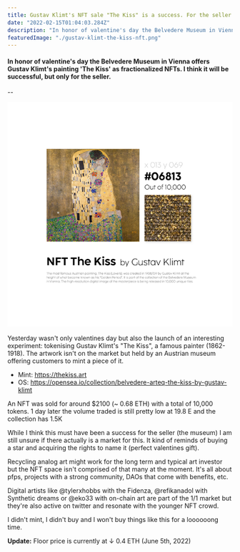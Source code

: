 ```yaml
---
title: Gustav Klimt's NFT sale "The Kiss" is a success. For the seller
date: "2022-02-15T01:04:03.284Z"
description: "In honor of valentine's day the Belvedere Museum in Vienna offers Gustav Klimt's painting 'The Kiss' as fractionalized NFTs. I think it will be successful, but only for the seller."
featuredImage: "./gustav-klimt-the-kiss-nft.png"
---
```


#### In honor of valentine's day the Belvedere Museum in Vienna offers Gustav Klimt's painting 'The Kiss' as fractionalized NFTs. I think it will be successful, but only for the seller.

--

![Gustav Klimt "The Kiss"](./gustav-klimt-the-kiss-nft.png)

Yesterday wasn't only valentines day but also the launch of an interesting experiment: tokenising Gustav Klimt's "The Kiss", a famous painter (1862-1918). The artwork isn't on the market but held by an Austrian museum offering customers to mint a piece of it.

* Mint: https://thekiss.art
* OS: https://opensea.io/collection/belvedere-arteq-the-kiss-by-gustav-klimt

An NFT was sold for around $2100 (~ 0.68 ETH) with a total of 10,000 tokens. 1 day later the volume traded is still pretty low at 19.8 E and the collection has 1.5K

While I think this must have been a success for the seller (the museum) I am still unsure if there actually is a market for this. It kind of reminds of buying a star and acquiring the rights to name it (perfect valentines gift).

Recycling analog art might work for the long term and typical art investor but the NFT space isn't comprised of that many at the moment. It's all about pfps, projects with a strong community, DAOs that come with benefits, etc.

Digital artists like @tylerxhobbs with the Fidenza, @refikanadol with Synthetic dreams or @eko33 with on-chain art are part of the 1/1 market but they're also active on twitter and resonate with the younger NFT crowd.

I didn't mint, I didn't buy and I won't buy things like this for a loooooong time.

**Update:** Floor price is currently at &darr; 0.4 ETH (June 5th, 2022)
